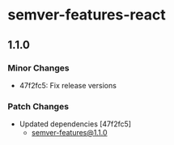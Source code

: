 # semver-features-react

## 1.1.0

### Minor Changes

- 47f2fc5: Fix release versions

### Patch Changes

- Updated dependencies [47f2fc5]
  - semver-features@1.1.0
